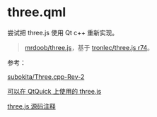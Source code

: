 # three.qml

尝试把 three.js 使用 Qt c++ 重新实现。

> [mrdoob/three.js](https://github.com/mrdoob/three.js)，基于 [tronlec/three.js r74](https://github.com/tronlec/three.js/)。

参考：

[subokita/Three.cpp-Rev-2](https://github.com/subokita/Three.cpp-Rev-2)

[可以在 QtQuick 上使用的 three.js](https://github.com/tronlec/three.js/)

[three.js 源码注释](https://github.com/omni360/three.js.sourcecode)
